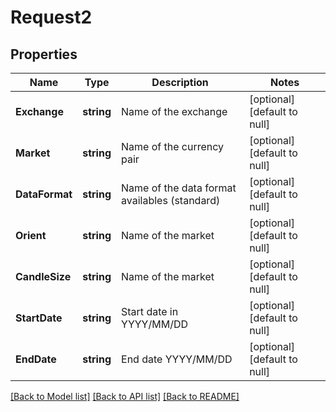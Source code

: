 # Request2

## Properties
Name | Type | Description | Notes
------------ | ------------- | ------------- | -------------
**Exchange** | **string** | Name of the exchange | [optional] [default to null]
**Market** | **string** | Name of the currency pair | [optional] [default to null]
**DataFormat** | **string** | Name of the data format availables (standard) | [optional] [default to null]
**Orient** | **string** | Name of the market | [optional] [default to null]
**CandleSize** | **string** | Name of the market | [optional] [default to null]
**StartDate** | **string** | Start date in YYYY/MM/DD | [optional] [default to null]
**EndDate** | **string** | End date YYYY/MM/DD | [optional] [default to null]

[[Back to Model list]](../README.md#documentation-for-models) [[Back to API list]](../README.md#documentation-for-api-endpoints) [[Back to README]](../README.md)


